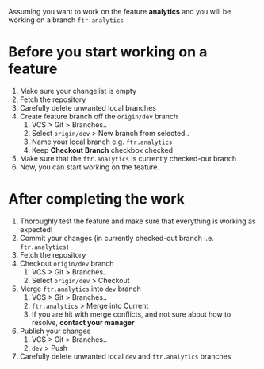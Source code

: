 Assuming you want to work on the feature **analytics** and you will be working on a branch `ftr.analytics`

# Before you start working on a feature
1. Make sure your changelist is empty
2. Fetch the repository
3. Carefully delete unwanted local branches
4. Create feature branch off the `origin/dev` branch
    1. VCS > Git > Branches..
    2. Select `origin/dev` > New branch from selected..
    3. Name your local branch e.g. `ftr.analytics`
    4. Keep **Checkout Branch** checkbox checked
5. Make sure that the `ftr.analytics` is currently checked-out branch
5. Now, you can start working on the feature.

# After completing the work

1. Thoroughly test the feature and make sure that everything is working as expected!
2. Commit your changes (in currently checked-out branch i.e. `ftr.analytics`)
3. Fetch the repository
4. Checkout `origin/dev` branch
    1. VCS > Git > Branches..
    2. Select `origin/dev` > Checkout
5. Merge `ftr.analytics` into `dev` branch
    1. VCS > Git > Branches..
    2. `ftr.analytics` > Merge into Current
    3. If you are hit with merge conflicts, and not sure about how to resolve, **contact your manager**
6. Publish your changes 
    1. VCS > Git > Branches..
    2. `dev` > Push
7. Carefully delete unwanted local `dev` and `ftr.analytics` branches
